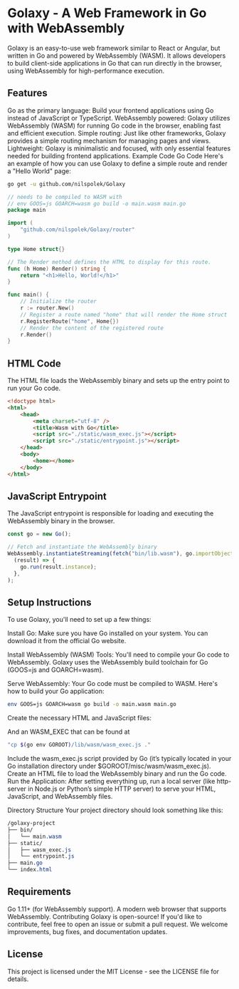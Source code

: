 # Golaxy - A Web Framework in Go with WebAssembly
Golaxy is an easy-to-use web framework similar to React or Angular, but written in Go and powered by WebAssembly (WASM). It allows developers to build client-side applications in Go that can run directly in the browser, using WebAssembly for high-performance execution.

## Features
Go as the primary language: Build your frontend applications using Go instead of JavaScript or TypeScript.
WebAssembly powered: Golaxy utilizes WebAssembly (WASM) for running Go code in the browser, enabling fast and efficient execution.
Simple routing: Just like other frameworks, Golaxy provides a simple routing mechanism for managing pages and views.
Lightweight: Golaxy is minimalistic and focused, with only essential features needed for building frontend applications.
Example Code
Go Code
Here's an example of how you can use Golaxy to define a simple route and render a "Hello World" page:

```bash
go get -u github.com/nilspolek/Golaxy
```
```go
// needs to be compiled to WASM with
// env GOOS=js GOARCH=wasm go build -o main.wasm main.go
package main

import (
	"github.com/nilspolek/Golaxy/router"
)

type Home struct{}

// The Render method defines the HTML to display for this route.
func (h Home) Render() string {
	return "<h1>Hello, World!</h1>"
}

func main() {
	// Initialize the router
	r := router.New()
	// Register a route named "home" that will render the Home struct
	r.RegisterRoute("home", Home{})
	// Render the content of the registered route
	r.Render()
}
```
## HTML Code
The HTML file loads the WebAssembly binary and sets up the entry point to run your Go code.

```html
<!doctype html>
<html>
    <head>
        <meta charset="utf-8" />
        <title>Wasm with Go</title>
        <script src="./static/wasm_exec.js"></script>
        <script src="./static/entrypoint.js"></script>
    </head>
    <body>
        <home></home>
    </body>
</html>
```
## JavaScript Entrypoint
The JavaScript entrypoint is responsible for loading and executing the WebAssembly binary in the browser.

```javascript
const go = new Go();

// Fetch and instantiate the WebAssembly binary
WebAssembly.instantiateStreaming(fetch("bin/lib.wasm"), go.importObject).then(
  (result) => {
    go.run(result.instance);
  },
);
```
## Setup Instructions
To use Golaxy, you'll need to set up a few things:

Install Go: Make sure you have Go installed on your system. You can download it from the official Go website.

Install WebAssembly (WASM) Tools: You'll need to compile your Go code to WebAssembly. Golaxy uses the WebAssembly build toolchain for Go (GOOS=js and GOARCH=wasm).

Serve WebAssembly: Your Go code must be compiled to WASM. Here's how to build your Go application:

```bash
env GOOS=js GOARCH=wasm go build -o main.wasm main.go
```
Create the necessary HTML and JavaScript files:

And an WASM_EXEC that can be found at

```bash
"cp $(go env GOROOT)/lib/wasm/wasm_exec.js ."
```

Include the wasm_exec.js script provided by Go (it’s typically located in your Go installation directory under $GOROOT/misc/wasm/wasm_exec.js).
Create an HTML file to load the WebAssembly binary and run the Go code.
Run the Application: After setting everything up, run a local server (like http-server in Node.js or Python’s simple HTTP server) to serve your HTML, JavaScript, and WebAssembly files.

Directory Structure
Your project directory should look something like this:

```css
/golaxy-project
├── bin/
│   └── main.wasm
├── static/
│   ├── wasm_exec.js
│   └── entrypoint.js
├── main.go
└── index.html
```
## Requirements
Go 1.11+ (for WebAssembly support).
A modern web browser that supports WebAssembly.
Contributing
Golaxy is open-source! If you'd like to contribute, feel free to open an issue or submit a pull request. We welcome improvements, bug fixes, and documentation updates.

## License
This project is licensed under the MIT License - see the LICENSE file for details.
